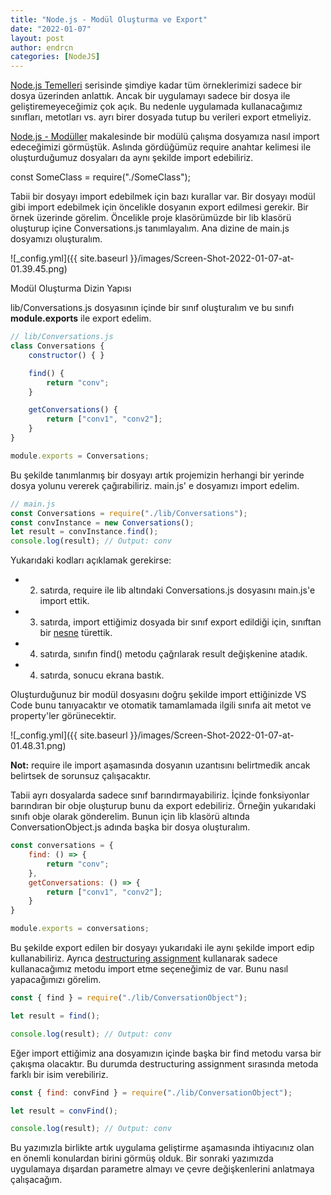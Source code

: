 ```yaml
---
title: "Node.js - Modül Oluşturma ve Export"
date: "2022-01-07"
layout: post
author: endrcn
categories: [NodeJS]
---
```


[Node.js Temelleri](https://endrcn.dev/nodejs/introduction/) serisinde şimdiye kadar tüm örneklerimizi sadece bir dosya üzerinden anlattık. Ancak bir uygulamayı sadece bir dosya ile geliştiremeyeceğimiz çok açık. Bu nedenle uygulamada kullanacağımız sınıfları, metotları vs. ayrı birer dosyada tutup bu verileri export etmeliyiz.

[Node.js - Modüller](https://endrcn.dev/nodejs/modules/) makalesinde bir modülü çalışma dosyamıza nasıl import edeceğimizi görmüştük. Aslında gördüğümüz require anahtar kelimesi ile oluşturduğumuz dosyaları da aynı şekilde import edebiliriz.

const SomeClass = require("./SomeClass");

Tabii bir dosyayı import edebilmek için bazı kurallar var. Bir dosyayı modül gibi import edebilmek için öncelikle dosyanın export edilmesi gerekir. Bir örnek üzerinde görelim. Öncelikle proje klasörümüzde bir lib klasörü oluşturup içine Conversations.js tanımlayalım. Ana dizine de main.js dosyamızı oluşturalım.

![_config.yml]({{ site.baseurl }}/images/Screen-Shot-2022-01-07-at-01.39.45.png)

Modül Oluşturma Dizin Yapısı

lib/Conversations.js dosyasının içinde bir sınıf oluşturalım ve bu sınıfı **module.exports** ile export edelim.

```javascript
// lib/Conversations.js
class Conversations {
    constructor() { }

    find() {
        return "conv";
    }

    getConversations() {
        return ["conv1", "conv2"];
    }
}

module.exports = Conversations;
```

Bu şekilde tanımlanmış bir dosyayı artık projemizin herhangi bir yerinde dosya yolunu vererek çağırabiliriz. main.js' e dosyamızı import edelim.

```javascript
// main.js
const Conversations = require("./lib/Conversations");
const convInstance = new Conversations();
let result = convInstance.find();
console.log(result); // Output: conv
```

Yukarıdaki kodları açıklamak gerekirse:

- 2. satırda, require ile lib altındaki Conversations.js dosyasını main.js'e import ettik.
- 3. satırda, import ettiğimiz dosyada bir sınıf export edildiği için, sınıftan bir [nesne](https://endrcn.dev/nodejs/classes/) türettik.
- 4. satırda, sınıfın find() metodu çağrılarak result değişkenine atadık.
- 4. satırda, sonucu ekrana bastık.

Oluşturduğunuz bir modül dosyasını doğru şekilde import ettiğinizde VS Code bunu tanıyacaktır ve otomatik tamamlamada ilgili sınıfa ait metot ve property'ler görünecektir.

![_config.yml]({{ site.baseurl }}/images/Screen-Shot-2022-01-07-at-01.48.31.png)

**Not:** require ile import aşamasında dosyanın uzantısını belirtmedik ancak belirtsek de sorunsuz çalışacaktır.

Tabii ayrı dosyalarda sadece sınıf barındırmayabiliriz. İçinde fonksiyonlar barındıran bir obje oluşturup bunu da export edebiliriz. Örneğin yukarıdaki sınıfı obje olarak gönderelim. Bunun için lib klasörü altında ConversationObject.js adında başka bir dosya oluşturalım.

```javascript
const conversations = {
    find: () => {
        return "conv";
    },
    getConversations: () => {
        return ["conv1", "conv2"];
    }
}

module.exports = conversations;
```

Bu şekilde export edilen bir dosyayı yukarıdaki ile aynı şekilde import edip kullanabiliriz. Ayrıca [destructuring assignment](https://endrcn.dev/nodejs/destructuring/) kullanarak sadece kullanacağımız metodu import etme seçeneğimiz de var. Bunu nasıl yapacağımızı görelim.

```javascript
const { find } = require("./lib/ConversationObject");

let result = find();

console.log(result); // Output: conv
```

Eğer import ettiğimiz ana dosyamızın içinde başka bir find metodu varsa bir çakışma olacaktır. Bu durumda destructuring assignment sırasında metoda farklı bir isim verebiliriz.

```javascript
const { find: convFind } = require("./lib/ConversationObject");

let result = convFind();

console.log(result); // Output: conv
```

Bu yazımızla birlikte artık uygulama geliştirme aşamasında ihtiyacınız olan en önemli konulardan birini görmüş olduk. Bir sonraki yazımızda uygulamaya dışardan parametre almayı ve çevre değişkenlerini anlatmaya çalışacağım.
